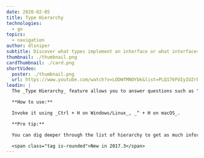 ```yaml
---
date: 2020-02-05
title: Type Hierarchy
technologies:
  - go
topics:
  - navigation
author: dlsniper
subtitle: Discover what types implement an interface or what interfaces are implemented by a type
thumbnail: ./thumbnail.png
cardThumbnail: ./card.png
shortVideo:
  poster: ./thumbnail.png
  url: https://www.youtube.com/watch?v=LODWfMNOYbk&list=PLQ176FUIyIUZrbrlz4AY1V8VzBJKZyVlW&index=139
leadin: |
  The _Type Hierarchy_ feature allows you to answer questions such as "What interfaces a type implements?" or "What the types are that implement an interface?"

  **How to use:**

  Invoke it using _Ctrl + H on Windows/Linux_, _^ + H on macOS_.

  **Pro tip:**

  You can dig deeper through the list of hierarchy to get as much information as you need.

  <span class="tag is-rounded">New in 2017.3</span>
---
```


